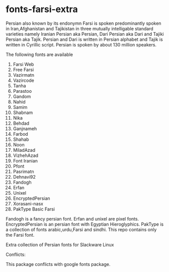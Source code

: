 # fonts-farsi-extra

Persian also known by its endonymn Farsi is spoken predominantly spoken 
in Iran,Afghanistan and Tajikistan in three mutually intelligable 
standard varieties namely Iranian Persian aka Persian, Dari Persian
aka Dari and Tajiki Persian aka Tajik. Persian and Dari is written in
Persian alphabet and Tajik is written in Cyrillic script.
Persian is spoken  by about 130 million speakers.

The following fonts are available 

1. Farsi Web
2. Free Farsi
3. Vazirmatn
4. Vazircode
5. Tanha
6. Parastoo
7. Gandom
8. Nahid
9. Samim
10. Shabnam
11. Nika
12. Behdad
13. Ganjnameh
14. Farbod
15. Shahab
16. Noon
17. MiladAzad
18. VizhehAzad
19. Font Iranian
20. Pfont
21. Pasrimatn
22. Dehnavi92
23. Fandogh
24. Erfan
25. Unixel
26. EncryptedPersian
27. Xorasani-nasx
28. PakType Basic Farsi

Fandogh is a fancy persian font.
Erfan and unixel are pixel fonts.
EncryptedPersian is an persian font with Egyptian Hieroglyphics.
PakType is a collection of fonts arabic,urdu,Farsi and sindhi. This
repo contains only the Farsi font.

Extra collection of Persian fonts for Slackware Linux

Conflicts:

This package conflicts with google fonts package.
